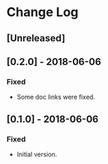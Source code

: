 # Change Log

## [Unreleased]

## [0.2.0] - 2018-06-06

### Fixed

* Some doc links were fixed.

## [0.1.0] - 2018-06-06

### Fixed

* Initial version.
